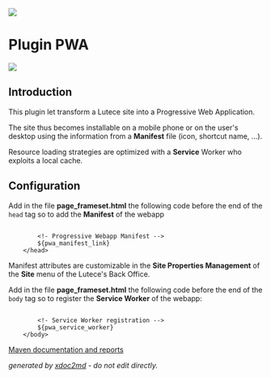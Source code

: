 ![](http://dev.lutece.paris.fr/jenkins/buildStatus/icon?job=plugin-pwa-deploy)
# Plugin PWA

![](http://dev.lutece.paris.fr/plugins/plugin-pwa/images/pwa.png)

## Introduction

This plugin let transform a Lutece site into a Progressive Web Application.

The site thus becomes installable on a mobile phone or on the user's desktop using the information from a **Manifest** file (icon, shortcut name, ...).

Resource loading strategies are optimized with a **Service** Worker who exploits a local cache.

## Configuration

Add in the file **page_frameset.html** the following code before the end of the `head` tag so to add the **Manifest** of the webapp
```

        <!- Progressive Webapp Manifest -->
        ${pwa_manifest_link}
    </head>

```


Manifest attributes are customizable in the **Site Properties Management** of the **Site** menu of the Lutece's Back Office.

Add in the file **page_frameset.html** the following code before the end of the `body` tag so to register the **Service Worker** of the webapp:
```

        <!- Service Worker registration -->
        ${pwa_service_worker}
    </body>

```



[Maven documentation and reports](http://dev.lutece.paris.fr/plugins/plugin-pwa/)



 *generated by [xdoc2md](https://github.com/lutece-platform/tools-maven-xdoc2md-plugin) - do not edit directly.*